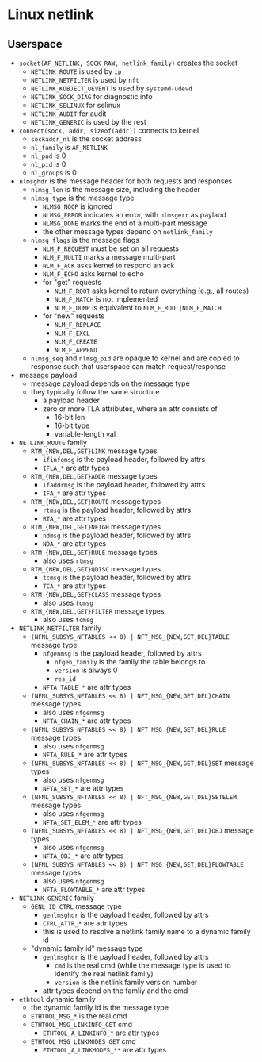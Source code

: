 Linux netlink
=============

## Userspace

- `socket(AF_NETLINK, SOCK_RAW, netlink_family)` creates the socket
  - `NETLINK_ROUTE` is used by `ip`
  - `NETLINK_NETFILTER` is used by `nft`
  - `NETLINK_KOBJECT_UEVENT` is used by `systemd-udevd`
  - `NETLINK_SOCK_DIAG` for diagnostic info
  - `NETLINK_SELINUX` for selinux
  - `NETLINK_AUDIT` for audit
  - `NETLINK_GENERIC` is used by the rest
- `connect(sock, addr, sizeof(addr))` connects to kernel
  - `sockaddr_nl` is the socket address
  - `nl_family` is `AF_NETLINK`
  - `nl_pad` is 0
  - `nl_pid` is 0
  - `nl_groups` is 0
- `nlmsghdr` is the message header for both requests and responses
  - `nlmsg_len` is the message size, including the header
  - `nlmsg_type` is the message type
    - `NLMSG_NOOP` is ignored
    - `NLMSG_ERROR` indicates an error, with `nlmsgerr` as paylaod
    - `NLMSG_DONE` marks the end of a multi-part message
    - the other message types depend on `netlink_family`
  - `nlmsg_flags` is the message flags
    - `NLM_F_REQUEST` must be set on all requests
    - `NLM_F_MULTI` marks a message multi-part
    - `NLM_F_ACK` asks kernel to respond an ack
    - `NLM_F_ECHO` asks kernel to echo
    - for "get" requests
      - `NLM_F_ROOT` asks kernel to return everything (e.g., all routes)
      - `NLM_F_MATCH` is not implemented
      - `NLM_F_DUMP` is equivalent to `NLM_F_ROOT|NLM_F_MATCH`
    - for "new" requests
      - `NLM_F_REPLACE`
      - `NLM_F_EXCL`
      - `NLM_F_CREATE`
      - `NLM_F_APPEND`
  - `nlmsg_seq` and `nlmsg_pid` are opaque to kernel and are copied to
    response such that userspace can match request/response
- message payload
  - message payload depends on the message type
  - they typically follow the same structure
    - a payload header
    - zero or more TLA attributes, where an attr consists of
      - 16-bit len
      - 16-bit type
      - variable-length val
- `NETLINK_ROUTE` family
  - `RTM_{NEW,DEL,GET}LINK` message types
    - `ifinfomsg` is the payload header, followed by attrs
    - `IFLA_*` are attr types
  - `RTM_{NEW,DEL,GET}ADDR` message types
    - `ifaddrmsg` is the payload header, followed by attrs
    - `IFA_*` are attr types
  - `RTM_{NEW,DEL,GET}ROUTE` message types
    - `rtmsg` is the payload header, followed by attrs
    - `RTA_*` are attr types
  - `RTM_{NEW,DEL,GET}NEIGH` message types
    - `ndmsg` is the payload header, followed by attrs
    - `NDA_*` are attr types
  - `RTM_{NEW,DEL,GET}RULE` message types
    - also uses `rtmsg`
  - `RTM_{NEW,DEL,GET}QDISC` message types
    - `tcmsg` is the payload header, followed by attrs
    - `TCA_*` are attr types
  - `RTM_{NEW,DEL,GET}CLASS` message types
    - also uses `tcmsg`
  - `RTM_{NEW,DEL,GET}FILTER` message types
    - also uses `tcmsg`
- `NETLINK_NETFILTER` family
  - `(NFNL_SUBSYS_NFTABLES << 8) | NFT_MSG_{NEW,GET,DEL}TABLE` message type
    - `nfgenmsg` is the payload header, followed by attrs
      - `nfgen_family` is the family the table belongs to
      - `version` is always 0
      - `res_id`
    - `NFTA_TABLE_*` are attr types
  - `(NFNL_SUBSYS_NFTABLES << 8) | NFT_MSG_{NEW,GET,DEL}CHAIN` message types
    - also uses `nfgenmsg`
    - `NFTA_CHAIN_*` are attr types
  - `(NFNL_SUBSYS_NFTABLES << 8) | NFT_MSG_{NEW,GET,DEL}RULE` message types
    - also uses `nfgenmsg`
    - `NFTA_RULE_*` are attr types
  - `(NFNL_SUBSYS_NFTABLES << 8) | NFT_MSG_{NEW,GET,DEL}SET` message types
    - also uses `nfgenmsg`
    - `NFTA_SET_*` are attr types
  - `(NFNL_SUBSYS_NFTABLES << 8) | NFT_MSG_{NEW,GET,DEL}SETELEM` message types
    - also uses `nfgenmsg`
    - `NFTA_SET_ELEM_*` are attr types
  - `(NFNL_SUBSYS_NFTABLES << 8) | NFT_MSG_{NEW,GET,DEL}OBJ` message types
    - also uses `nfgenmsg`
    - `NFTA_OBJ_*` are attr types
  - `(NFNL_SUBSYS_NFTABLES << 8) | NFT_MSG_{NEW,GET,DEL}FLOWTABLE` message types
    - also uses `nfgenmsg`
    - `NFTA_FLOWTABLE_*` are attr types
- `NETLINK_GENERIC` family
  - `GENL_ID_CTRL` message type
    - `genlmsghdr` is the payload header, followed by attrs
    - `CTRL_ATTR_*` are attr types
    - this is used to resolve a netlink family name to a dynamic family id
  - "dynamic family id" message type
    - `genlmsghdr` is the payload header, followed by attrs
      - `cmd` is the real cmd (while the message type is used to identify the
        real netlink family)
      - `version` is the netlink family version number
    - attr types depend on the famliy and the cmd
- `ethtool` dynamic family
  - the dynamic family id is the message type
  - `ETHTOOL_MSG_*` is the real cmd
  - `ETHTOOL_MSG_LINKINFO_GET` cmd
    - `ETHTOOL_A_LINKINFO_*` are attr types
  - `ETHTOOL_MSG_LINKMODES_GET` cmd
    - `ETHTOOL_A_LINKMODES_**` are attr types
